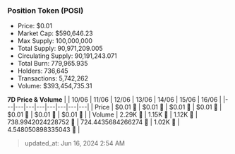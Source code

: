
  ### Position Token (POSI)
  - Price: $0.01
  - Market Cap: $590,646.23
  - Max Supply: 100,000,000
  - Total Supply: 90,971,209.005
  - Circulating Supply: 90,191,243.071
  - Total Burn: 779,965.935
  - Holders: 736,645
  - Transactions: 5,742,262
  - Volume: $393,454,735.31

  **7D Price & Volume**
  | | 10&#x2F;06 | 11&#x2F;06 | 12&#x2F;06 | 13&#x2F;06 | 14&#x2F;06 | 15&#x2F;06 | 16&#x2F;06 |
  |---|---|---|---|---|---|---|---|
  | Price | $0.01 🔻 | $0.01 🔻 | $0.01 🚀 | $0.01 🔻 | $0.01 🔻 | $0.01 🚀 | $0.01 🔻 |
  | Volume | 2.29K 🚀 | 1.15K 🔻 | 1.12K 🔻 | 738.9942024228752 🔻 | 724.4435684266274 🔻 | 1.02K 🚀 | 4.548050898335043 🔻 |

  > updated_at: Jun 16, 2024 2:54 AM
